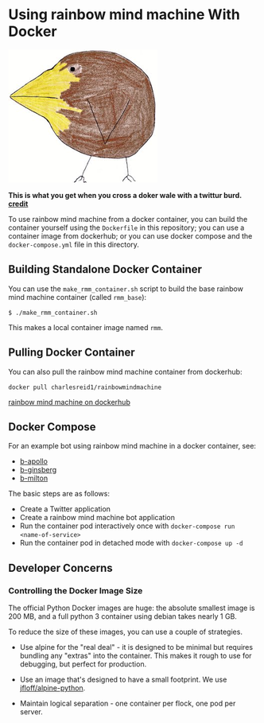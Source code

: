 # Using rainbow mind machine With Docker

![the twittur](mind-machine-docs/img/twittur.jpg)

**This is what you get when you cross a doker wale with a twittur burd. [credit](mind-machine-docs/credits.md)**

To use rainbow mind machine from a docker container,
you can build the container yourself using the 
`Dockerfile` in this repository;
you can use a container image from dockerhub;
or you can use docker compose and the `docker-compose.yml` 
file in this directory.

## Building Standalone Docker Container

You can use the `make_rmm_container.sh` script to build
the base rainbow mind machine container 
(called `rmm_base`): 

```
$ ./make_rmm_container.sh
```

This makes a local container image named `rmm`.

## Pulling Docker Container

You can also pull the rainbow mind machine container from dockerhub:

```
docker pull charlesreid1/rainbowmindmachine
```

[rainbow mind machine on dockerhub](https://hub.docker.com/r/charlesreid1/rainbowmindmachine)

## Docker Compose

For an example bot using rainbow mind machine in a docker container, see:

* [b-apollo](https://git.charlesreid1.com/bots/b-apollo)
* [b-ginsberg](https://git.charlesreid1.com/bots/b-ginsberg)
* [b-milton](https://git.charlesreid1.com/bots/b-milton)

The basic steps are as follows:

* Create a Twitter application
* Create a rainbow mind machine bot application
* Run the container pod interactively once with `docker-compose run <name-of-service>`
* Run the container pod in detached mode with `docker-compose up -d`


## Developer Concerns

### Controlling the Docker Image Size

The official Python Docker images are huge: 
the absolute smallest image is 200 MB, and 
a full python 3 container using debian takes
nearly 1 GB. 

To reduce the size of these images, you can use 
a couple of strategies.

* Use alpine for the "real deal" - it is designed to be minimal 
    but requires bundling any "extras" into the container.
    This makes it rough to use for debugging, but perfect for
    production.

* Use an image that's designed to have a small footprint.
    We use [jfloff/alpine-python](https://github.com/jfloff/alpine-python).

* Maintain logical separation - one container per flock, one pod per server.

